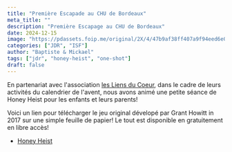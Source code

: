 ```yaml
---
title: "Première Escapade au CHU de Bordeaux"
meta_title: ""
description: "Première Escapage au CHU de Bordeaux"
date: 2024-12-15
image: "https://pdassets.foip.me/original/2X/4/47b9af38ff407a9f94eed6e0dc06e5d6168d5d67.jpeg"
categories: ["JDR", "ISF"]
author: "Baptiste & Mickael"
tags: ["jdr", "honey-heist", "one-shot"]
draft: false
---
```


En partenariat avec l'association [les Liens du Coeur](https://www.lesliensducoeur.org/), dans le cadre de leurs
activités du calendrier de l'avent, nous avons animé une petite séance de Honey Heist pour les enfants et leurs parents!

Voici un lien pour télécharger le jeu original dévelopé par Grant Howitt in 2017 sur une simple feuille de papier!
Le tout est disponible en gratuitement en libre accès!
- [Honey Heist](https://gshowitt.itch.io/honey-heist)

